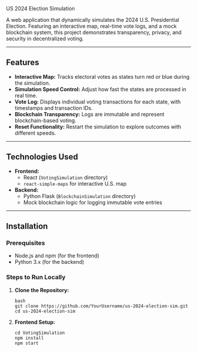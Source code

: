 US 2024 Election Simulation

A web application that dynamically simulates the 2024 U.S. Presidential Election. Featuring an interactive map, real-time vote logs, and a mock blockchain system, this project demonstrates transparency, privacy, and security in decentralized voting.

---

## Features
- **Interactive Map:** Tracks electoral votes as states turn red or blue during the simulation.
- **Simulation Speed Control:** Adjust how fast the states are processed in real time.
- **Vote Log:** Displays individual voting transactions for each state, with timestamps and transaction IDs.
- **Blockchain Transparency:** Logs are immutable and represent blockchain-based voting.
- **Reset Functionality:** Restart the simulation to explore outcomes with different speeds.

---

## Technologies Used
- **Frontend:**
  - React (`VotingSimulation` directory)
  - `react-simple-maps` for interactive U.S. map
- **Backend:**
  - Python Flask (`BlockchainSimulation` directory)
  - Mock blockchain logic for logging immutable vote entries

---

## Installation

### Prerequisites
- Node.js and npm (for the frontend)
- Python 3.x (for the backend)

### Steps to Run Locally
1. **Clone the Repository:**
   ```
   bash
   git clone https://github.com/YourUsername/us-2024-election-sim.git
   cd us-2024-election-sim
   ```

2. **Frontend Setup:**
   ```
   cd VotingSimulation
   npm install
   npm start
   ```

